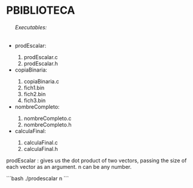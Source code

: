 <h1>PBIBLIOTECA</h1>

<ul type ="ciclre">
<h6>Executables:</h6>
<li>prodEscalar:</li>
  <ol type = "1">
    <li>prodEscalar.c</li>
    <li>prodEscalar.h</li>
  </ol>
<li>copiaBinaria:</li>
  <ol type ="1">
    <li>copiaBinaria.c</li>
    <li>fich1.bin</li>
    <li>fich2.bin</li>
    <li>fich3.bin</li>
  </ol>
<li>nombreCompleto:</li>
  <ol>
    <li>nombreCompleto.c</li>
    <li>nombreCompleto.h</li>
  </ol>

<li>calculaFinal:</li>
<ol>
  <li>calculaFinal.c</li>
  <li>calculaFinal.h</li>
</ol>
</ul>

<p>prodEscalar : gives us the dot product of two vectors, passing the size of each vector as an argument. n 
can be any number.</p>
```bash
  ./prodescalar n
```


  
